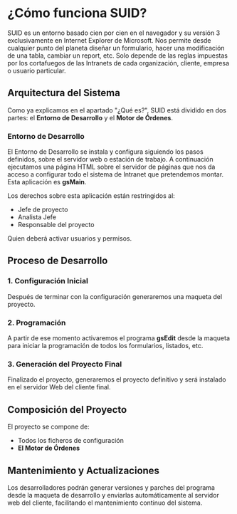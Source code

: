 # ¿Cómo funciona SUID?

SUID es un entorno basado cien por cien en el navegador y su versión 3 exclusivamente en Internet Explorer de Microsoft. Nos permite desde cualquier punto del planeta diseñar un formulario, hacer una modificación de una tabla, cambiar un report, etc. Solo depende de las reglas impuestas por los cortafuegos de las Intranets de cada organización, cliente, empresa o usuario particular.

## Arquitectura del Sistema

Como ya explicamos en el apartado "¿Qué es?", SUID está dividido en dos partes: el **Entorno de Desarrollo** y el **Motor de Órdenes**.

### Entorno de Desarrollo

El Entorno de Desarrollo se instala y configura siguiendo los pasos definidos, sobre el servidor web o estación de trabajo. A continuación ejecutamos una página HTML sobre el servidor de páginas que nos da acceso a configurar todo el sistema de Intranet que pretendemos montar. Esta aplicación es **gsMain**.

Los derechos sobre esta aplicación están restringidos al:
- Jefe de proyecto
- Analista Jefe
- Responsable del proyecto

Quien deberá activar usuarios y permisos.

## Proceso de Desarrollo

### 1. Configuración Inicial
Después de terminar con la configuración generaremos una maqueta del proyecto.

### 2. Programación
A partir de ese momento activaremos el programa **gsEdit** desde la maqueta para iniciar la programación de todos los formularios, listados, etc.

### 3. Generación del Proyecto Final
Finalizado el proyecto, generaremos el proyecto definitivo y será instalado en el servidor Web del cliente final.

## Composición del Proyecto

El proyecto se compone de:
- Todos los ficheros de configuración
- **El Motor de Órdenes**

## Mantenimiento y Actualizaciones

Los desarrolladores podrán generar versiones y parches del programa desde la maqueta de desarrollo y enviarlas automáticamente al servidor web del cliente, facilitando el mantenimiento continuo del sistema.